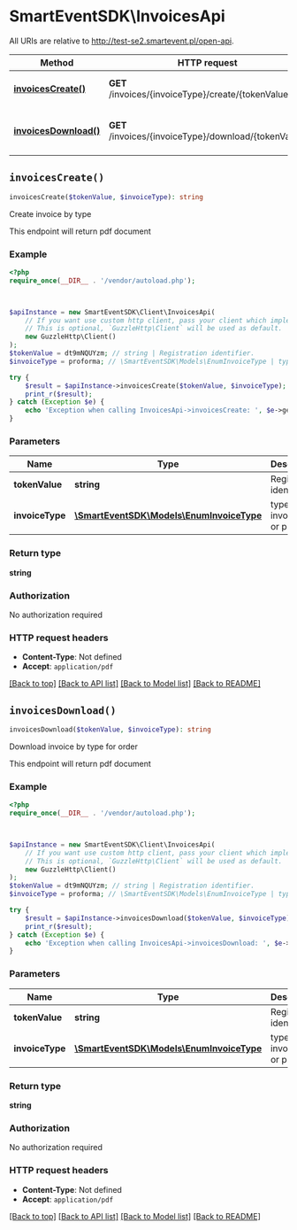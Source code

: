 # SmartEventSDK\InvoicesApi

All URIs are relative to http://test-se2.smartevent.pl/open-api.

Method | HTTP request | Description
------------- | ------------- | -------------
[**invoicesCreate()**](InvoicesApi.md#invoicesCreate) | **GET** /invoices/{invoiceType}/create/{tokenValue} | Create invoice by type
[**invoicesDownload()**](InvoicesApi.md#invoicesDownload) | **GET** /invoices/{invoiceType}/download/{tokenValue} | Download invoice by type for order


## `invoicesCreate()`

```php
invoicesCreate($tokenValue, $invoiceType): string
```

Create invoice by type

This endpoint will return pdf document

### Example

```php
<?php
require_once(__DIR__ . '/vendor/autoload.php');



$apiInstance = new SmartEventSDK\Client\InvoicesApi(
    // If you want use custom http client, pass your client which implements `GuzzleHttp\ClientInterface`.
    // This is optional, `GuzzleHttp\Client` will be used as default.
    new GuzzleHttp\Client()
);
$tokenValue = dt9mNQUYzm; // string | Registration identifier.
$invoiceType = proforma; // \SmartEventSDK\Models\EnumInvoiceType | type of invoice vat or proforma

try {
    $result = $apiInstance->invoicesCreate($tokenValue, $invoiceType);
    print_r($result);
} catch (Exception $e) {
    echo 'Exception when calling InvoicesApi->invoicesCreate: ', $e->getMessage(), PHP_EOL;
}
```

### Parameters

Name | Type | Description  | Notes
------------- | ------------- | ------------- | -------------
 **tokenValue** | **string**| Registration identifier. |
 **invoiceType** | [**\SmartEventSDK\Models\EnumInvoiceType**](../Model/.md)| type of invoice vat or proforma |

### Return type

**string**

### Authorization

No authorization required

### HTTP request headers

- **Content-Type**: Not defined
- **Accept**: `application/pdf`

[[Back to top]](#) [[Back to API list]](../../README.md#endpoints)
[[Back to Model list]](../../README.md#models)
[[Back to README]](../../README.md)

## `invoicesDownload()`

```php
invoicesDownload($tokenValue, $invoiceType): string
```

Download invoice by type for order

This endpoint will return pdf document

### Example

```php
<?php
require_once(__DIR__ . '/vendor/autoload.php');



$apiInstance = new SmartEventSDK\Client\InvoicesApi(
    // If you want use custom http client, pass your client which implements `GuzzleHttp\ClientInterface`.
    // This is optional, `GuzzleHttp\Client` will be used as default.
    new GuzzleHttp\Client()
);
$tokenValue = dt9mNQUYzm; // string | Registration identifier.
$invoiceType = proforma; // \SmartEventSDK\Models\EnumInvoiceType | type of invoice vat or proforma

try {
    $result = $apiInstance->invoicesDownload($tokenValue, $invoiceType);
    print_r($result);
} catch (Exception $e) {
    echo 'Exception when calling InvoicesApi->invoicesDownload: ', $e->getMessage(), PHP_EOL;
}
```

### Parameters

Name | Type | Description  | Notes
------------- | ------------- | ------------- | -------------
 **tokenValue** | **string**| Registration identifier. |
 **invoiceType** | [**\SmartEventSDK\Models\EnumInvoiceType**](../Model/.md)| type of invoice vat or proforma |

### Return type

**string**

### Authorization

No authorization required

### HTTP request headers

- **Content-Type**: Not defined
- **Accept**: `application/pdf`

[[Back to top]](#) [[Back to API list]](../../README.md#endpoints)
[[Back to Model list]](../../README.md#models)
[[Back to README]](../../README.md)
